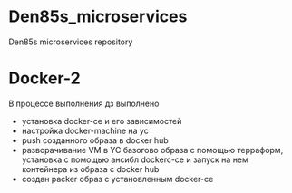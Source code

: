 # Den85s_microservices
Den85s microservices repository


# Docker-2
В процессе выполнения дз выполнено
- установка docker-ce и его зависимостей
- настройка docker-machine на yc
- push созданного образа в docker hub
- разворачивание VM в YC базогово образа с помощью терраформ, установка с помощью ансибл dockerc-ce и запуск на нем контейнера из образа с docker hub
- создан packer образ с установленным docker-ce
